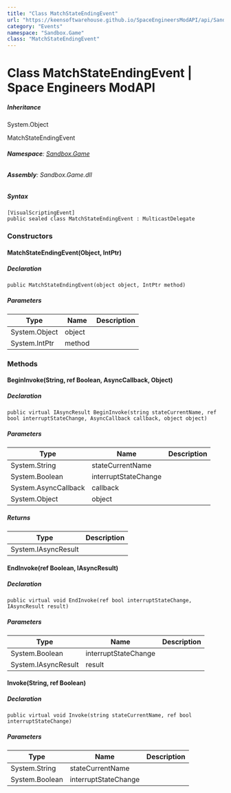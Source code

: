 ```yaml
---
title: "Class MatchStateEndingEvent"
url: "https://keensoftwarehouse.github.io/SpaceEngineersModAPI/api/Sandbox.Game.MatchStateEndingEvent.html"
category: "Events"
namespace: "Sandbox.Game"
class: "MatchStateEndingEvent"
---
```


# Class MatchStateEndingEvent | Space Engineers ModAPI

##### Inheritance

System.Object

MatchStateEndingEvent

###### **Namespace**: [Sandbox.Game](https://keensoftwarehouse.github.io/SpaceEngineersModAPI/api/Sandbox.Game.html)

###### **Assembly**: Sandbox.Game.dll

##### Syntax

```
[VisualScriptingEvent]
public sealed class MatchStateEndingEvent : MulticastDelegate
```

### Constructors

#### MatchStateEndingEvent(Object, IntPtr)

##### Declaration

```
public MatchStateEndingEvent(object object, IntPtr method)
```

##### Parameters

| Type | Name | Description |
| --- | --- | --- |
| System.Object | object |     |
| System.IntPtr | method |     |

### Methods

#### BeginInvoke(String, ref Boolean, AsyncCallback, Object)

##### Declaration

```
public virtual IAsyncResult BeginInvoke(string stateCurrentName, ref bool interruptStateChange, AsyncCallback callback, object object)
```

##### Parameters

| Type | Name | Description |
| --- | --- | --- |
| System.String | stateCurrentName |     |
| System.Boolean | interruptStateChange |     |
| System.AsyncCallback | callback |     |
| System.Object | object |     |

##### Returns

| Type | Description |
| --- | --- |
| System.IAsyncResult |     |

#### EndInvoke(ref Boolean, IAsyncResult)

##### Declaration

```
public virtual void EndInvoke(ref bool interruptStateChange, IAsyncResult result)
```

##### Parameters

| Type | Name | Description |
| --- | --- | --- |
| System.Boolean | interruptStateChange |     |
| System.IAsyncResult | result |     |

#### Invoke(String, ref Boolean)

##### Declaration

```
public virtual void Invoke(string stateCurrentName, ref bool interruptStateChange)
```

##### Parameters

| Type | Name | Description |
| --- | --- | --- |
| System.String | stateCurrentName |     |
| System.Boolean | interruptStateChange |     |